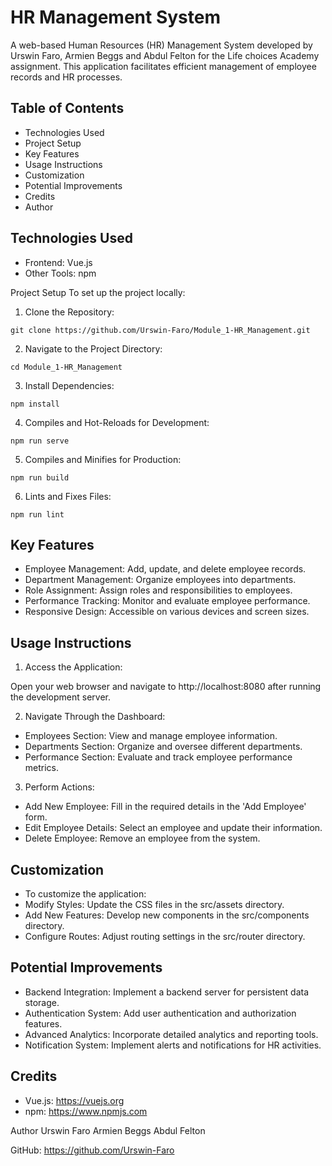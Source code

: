 # HR Management System
A web-based Human Resources (HR) Management System developed by Urswin Faro, Armien Beggs and Abdul Felton for the Life choices Academy assignment. This application facilitates efficient management of employee records and HR processes.

## Table of Contents
- Technologies Used
- Project Setup
- Key Features
- Usage Instructions
- Customization
- Potential Improvements
- Credits
- Author

## Technologies Used
- Frontend: Vue.js
- Other Tools: npm

Project Setup
To set up the project locally:

1. Clone the Repository:
```
git clone https://github.com/Urswin-Faro/Module_1-HR_Management.git
```

2. Navigate to the Project Directory:
```
cd Module_1-HR_Management
```
3. Install Dependencies:
```
npm install
```
4. Compiles and Hot-Reloads for Development:
```
npm run serve
```
5. Compiles and Minifies for Production:
```
npm run build

```
6. Lints and Fixes Files:
```
npm run lint
```
## Key Features
- Employee Management: Add, update, and delete employee records.
- Department Management: Organize employees into departments.
- Role Assignment: Assign roles and responsibilities to employees.
- Performance Tracking: Monitor and evaluate employee performance.
- Responsive Design: Accessible on various devices and screen sizes.

## Usage Instructions
1. Access the Application:

Open your web browser and navigate to http://localhost:8080 after running the development server.

2. Navigate Through the Dashboard:
- Employees Section: View and manage employee information.
- Departments Section: Organize and oversee different departments.
- Performance Section: Evaluate and track employee performance metrics.

3. Perform Actions:
- Add New Employee: Fill in the required details in the 'Add Employee' form.
- Edit Employee Details: Select an employee and update their information.
- Delete Employee: Remove an employee from the system.

## Customization
- To customize the application:
- Modify Styles: Update the CSS files in the src/assets directory.
- Add New Features: Develop new components in the src/components directory.
- Configure Routes: Adjust routing settings in the src/router directory.

## Potential Improvements
- Backend Integration: Implement a backend server for persistent data storage.
- Authentication System: Add user authentication and authorization features.
- Advanced Analytics: Incorporate detailed analytics and reporting tools.
- Notification System: Implement alerts and notifications for HR activities.

## Credits
- Vue.js: https://vuejs.org
- npm: https://www.npmjs.com

Author
Urswin Faro
Armien Beggs
Abdul Felton

GitHub: https://github.com/Urswin-Faro